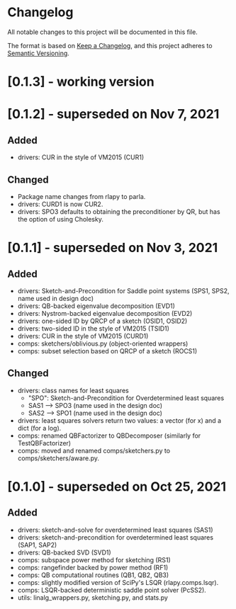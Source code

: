 # Changelog
All notable changes to this project will be documented in this file.

The format is based on [Keep a Changelog](https://keepachangelog.com/en/1.0.0/),
and this project adheres to [Semantic Versioning](https://semver.org/spec/v2.0.0.html).

# [0.1.3] - working version

# [0.1.2] - superseded on Nov 7, 2021
## Added
 - drivers: CUR in the style of VM2015 (CUR1)
## Changed
 - Package name changes from rlapy to parla.
 - drivers: CURD1 is now CUR2.
 - drivers: SPO3 defaults to obtaining the preconditioner by QR, but has the option of using Cholesky.

# [0.1.1] - superseded on Nov 3, 2021
## Added
 - drivers: Sketch-and-Precondition for Saddle point systems (SPS1, SPS2, name used in design doc)
 - drivers: QB-backed eigenvalue decomposition (EVD1)
 - drivers: Nystrom-backed eigenvalue decomposition (EVD2)
 - drivers: one-sided ID by QRCP of a sketch (OSID1, OSID2)
 - drivers: two-sided ID in the style of VM2015 (TSID1)
 - drivers: CUR in the style of VM2015 (CURD1)
 - comps: sketchers/oblivious.py (object-oriented wrappers)
 - comps: subset selection based on QRCP of a sketch (ROCS1)
## Changed
 - drivers: class names for least squares
    * "SPO": Sketch-and-Precondition for Overdetermined least squares
    * SAS1 --> SPO3 (name used in the design doc)
    * SAS2 --> SPO1 (name used in the design doc)
 - drivers: least squares solvers return two values: a vector (for x) and a dict (for a log).
 - comps: renamed QBFactorizer to QBDecomposer (similarly for TestQBFactorizer)
 - comps: moved and renamed comps/sketchers.py to comps/sketchers/aware.py.

# [0.1.0] - superseded on Oct 25, 2021
## Added
 - drivers: sketch-and-solve for overdetermined least squares (SAS1)
 - drivers: sketch-and-precondition for overdetermined least squares (SAP1, SAP2)
 - drivers: QB-backed SVD (SVD1)
 - comps: subspace power method for sketching (RS1)
 - comps: rangefinder backed by power method (RF1)
 - comps: QB computational routines (QB1, QB2, QB3)
 - comps: slightly modified version of SciPy's LSQR (rlapy.comps.lsqr).
 - comps: LSQR-backed deterministic saddle point solver (PcSS2).
 - utils: linalg_wrappers.py, sketching.py, and stats.py
